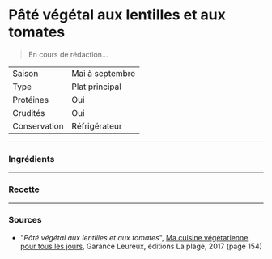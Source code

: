 # Pâté végétal aux lentilles et aux tomates

> En cours de rédaction...

| | |
|:---|:---|
| Saison | Mai à septembre |
| Type | Plat principal |
| Protéines | Oui |
| Crudités | Oui |
| Conservation | Réfrigérateur |

---

### Ingrédients


---

### Recette


---

### Sources

* "*Pâté végétal aux lentilles et aux tomates*", [Ma cuisine végétarienne pour tous les jours](https://www.laplage.fr/catalogue/ma-cuisine-vegetarienne-pour-tous-les-jours-garance-leureux-2/), Garance Leureux, éditions La plage, 2017 (page 154)
